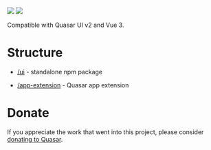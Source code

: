 <img src="https://img.shields.io/npm/v/quasar-ui-delete-1.svg?label=quasar-ui-delete-1">
<img src="https://img.shields.io/npm/v/quasar-app-extension-delete-1.svg?label=quasar-app-extension-delete-1">

Compatible with Quasar UI v2 and Vue 3.

# Structure
* [/ui](ui) - standalone npm package

* [/app-extension](app-extension) - Quasar app extension


# Donate
If you appreciate the work that went into this project, please consider [donating to Quasar](https://donate.quasar.dev).

